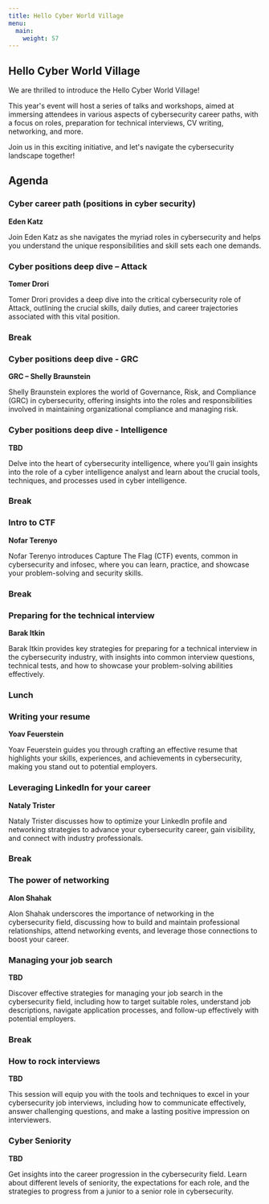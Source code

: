 ```yaml
---
title: Hello Cyber World Village
menu:
  main:
    weight: 57
---
```


## Hello Cyber World Village

We are thrilled to introduce the Hello Cyber World Village!

This year's event will host a series of talks and workshops, aimed at immersing attendees in various aspects of cybersecurity career paths, with a focus on roles, preparation for technical interviews, CV writing, networking, and more.

Join us in this exciting initiative, and let's navigate the cybersecurity landscape together!

## Agenda

### Cyber career path (positions in cyber security)
**Eden Katz**

Join Eden Katz as she navigates the myriad roles in cybersecurity and helps you understand the unique responsibilities and skill sets each one demands.

### Cyber positions deep dive – Attack
**Tomer Drori**

Tomer Drori provides a deep dive into the critical cybersecurity role of Attack, outlining the crucial skills, daily duties, and career trajectories associated with this vital position.

### Break

### Cyber positions deep dive - GRC
**GRC – Shelly Braunstein**

Shelly Braunstein explores the world of Governance, Risk, and Compliance (GRC) in cybersecurity, offering insights into the roles and responsibilities involved in maintaining organizational compliance and managing risk.

### Cyber positions deep dive - Intelligence
**TBD**

Delve into the heart of cybersecurity intelligence, where you'll gain insights into the role of a cyber intelligence analyst and learn about the crucial tools, techniques, and processes used in cyber intelligence.

### Break

### Intro to CTF
**Nofar Terenyo**

Nofar Terenyo introduces Capture The Flag (CTF) events, common in cybersecurity and infosec, where you can learn, practice, and showcase your problem-solving and security skills.

### Break

### Preparing for the technical interview
**Barak Itkin**

Barak Itkin provides key strategies for preparing for a technical interview in the cybersecurity industry, with insights into common interview questions, technical tests, and how to showcase your problem-solving abilities effectively.

### Lunch

### Writing your resume
**Yoav Feuerstein**

Yoav Feuerstein guides you through crafting an effective resume that highlights your skills, experiences, and achievements in cybersecurity, making you stand out to potential employers.

### Leveraging LinkedIn for your career
**Nataly Trister**

Nataly Trister discusses how to optimize your LinkedIn profile and networking strategies to advance your cybersecurity career, gain visibility, and connect with industry professionals.

### Break

### The power of networking
**Alon Shahak**

Alon Shahak underscores the importance of networking in the cybersecurity field, discussing how to build and maintain professional relationships, attend networking events, and leverage those connections to boost your career.

### Managing your job search
**TBD**

Discover effective strategies for managing your job search in the cybersecurity field, including how to target suitable roles, understand job descriptions, navigate application processes, and follow-up effectively with potential employers.

### Break

### How to rock interviews
**TBD**

This session will equip you with the tools and techniques to excel in your cybersecurity job interviews, including how to communicate effectively, answer challenging questions, and make a lasting positive impression on interviewers.

### Cyber Seniority
**TBD**

Get insights into the career progression in the cybersecurity field. Learn about different levels of seniority, the expectations for each role, and the strategies to progress from a junior to a senior role in cybersecurity.


